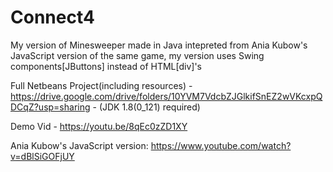 # Connect4

My version of Minesweeper made in Java intepreted from Ania Kubow's JavaScript version of the same game, my version uses Swing components[JButtons] instead of HTML[div]'s

Full Netbeans Project(including resources) - https://drive.google.com/drive/folders/10YVM7VdcbZJGlkifSnEZ2wVKcxpQDCqZ?usp=sharing - (JDK 1.8(0_121) required)

Demo Vid - https://youtu.be/8qEc0zZD1XY

Ania Kubow's JavaScript version: https://www.youtube.com/watch?v=dBlSiGOFjUY
